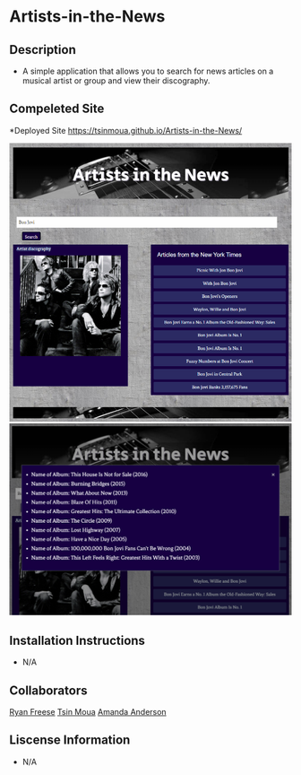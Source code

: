 # Artists-in-the-News

## Description
* A simple application that allows you to search for news articles on a musical artist or group and view their discography.

## Compeleted Site

*Deployed Site https://tsinmoua.github.io/Artists-in-the-News/

![indexpage](./assets/images/artist1.png)
![discography](./assets/images/artist2.png)

## Installation Instructions
* N/A

## Collaborators
[Ryan Freese](https://github.com/KeepTheLidOnTight)
[Tsin Moua](https://github.com/tsinmoua)
[Amanda Anderson](https://github.com/aanderson120)

## Liscense Information
* N/A